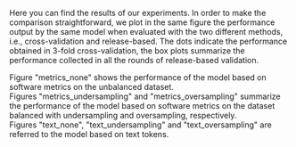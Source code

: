 Here you can find the results of our experiments.
In order to make the comparison straightforward, we plot in the same figure the performance output by the same model when evaluated with the two different methods, i.e., cross-validation and release-based. The dots indicate the performance obtained in 3-fold cross-validation, the box plots summarize the performance collected in all the rounds of release-based validation.

Figure "metrics_none" shows the performance of the model based on software metrics on the unbalanced dataset. \
Figures "metrics_undersampling" and "metrics_oversampling" summarize the performance of the model based on software metrics on the dataset balanced with undersampling and oversampling, respectively. \
Figures "text_none", "text_undersampling" and "text_oversampling" are referred to the model based on text tokens.
